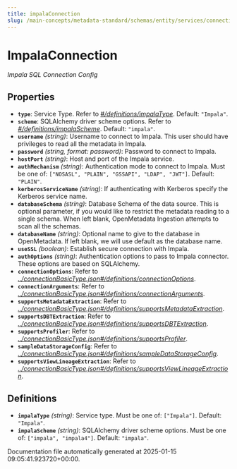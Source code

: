 ```yaml
---
title: impalaConnection
slug: /main-concepts/metadata-standard/schemas/entity/services/connections/database/impalaconnection
---
```


# ImpalaConnection

*Impala SQL Connection Config*

## Properties

- **`type`**: Service Type. Refer to *[#/definitions/impalaType](#definitions/impalaType)*. Default: `"Impala"`.
- **`scheme`**: SQLAlchemy driver scheme options. Refer to *[#/definitions/impalaScheme](#definitions/impalaScheme)*. Default: `"impala"`.
- **`username`** *(string)*: Username to connect to Impala. This user should have privileges to read all the metadata in Impala.
- **`password`** *(string, format: password)*: Password to connect to Impala.
- **`hostPort`** *(string)*: Host and port of the Impala service.
- **`authMechanism`** *(string)*: Authentication mode to connect to Impala. Must be one of: `["NOSASL", "PLAIN", "GSSAPI", "LDAP", "JWT"]`. Default: `"PLAIN"`.
- **`kerberosServiceName`** *(string)*: If authenticating with Kerberos specify the Kerberos service name.
- **`databaseSchema`** *(string)*: Database Schema of the data source. This is optional parameter, if you would like to restrict the metadata reading to a single schema. When left blank, OpenMetadata Ingestion attempts to scan all the schemas.
- **`databaseName`** *(string)*: Optional name to give to the database in OpenMetadata. If left blank, we will use default as the database name.
- **`useSSL`** *(boolean)*: Establish secure connection with Impala.
- **`authOptions`** *(string)*: Authentication options to pass to Impala connector. These options are based on SQLAlchemy.
- **`connectionOptions`**: Refer to *[../connectionBasicType.json#/definitions/connectionOptions](#/connectionBasicType.json#/definitions/connectionOptions)*.
- **`connectionArguments`**: Refer to *[../connectionBasicType.json#/definitions/connectionArguments](#/connectionBasicType.json#/definitions/connectionArguments)*.
- **`supportsMetadataExtraction`**: Refer to *[../connectionBasicType.json#/definitions/supportsMetadataExtraction](#/connectionBasicType.json#/definitions/supportsMetadataExtraction)*.
- **`supportsDBTExtraction`**: Refer to *[../connectionBasicType.json#/definitions/supportsDBTExtraction](#/connectionBasicType.json#/definitions/supportsDBTExtraction)*.
- **`supportsProfiler`**: Refer to *[../connectionBasicType.json#/definitions/supportsProfiler](#/connectionBasicType.json#/definitions/supportsProfiler)*.
- **`sampleDataStorageConfig`**: Refer to *[../connectionBasicType.json#/definitions/sampleDataStorageConfig](#/connectionBasicType.json#/definitions/sampleDataStorageConfig)*.
- **`supportsViewLineageExtraction`**: Refer to *[../connectionBasicType.json#/definitions/supportsViewLineageExtraction](#/connectionBasicType.json#/definitions/supportsViewLineageExtraction)*.
## Definitions

- **`impalaType`** *(string)*: Service type. Must be one of: `["Impala"]`. Default: `"Impala"`.
- **`impalaScheme`** *(string)*: SQLAlchemy driver scheme options. Must be one of: `["impala", "impala4"]`. Default: `"impala"`.


Documentation file automatically generated at 2025-01-15 09:05:41.923720+00:00.
